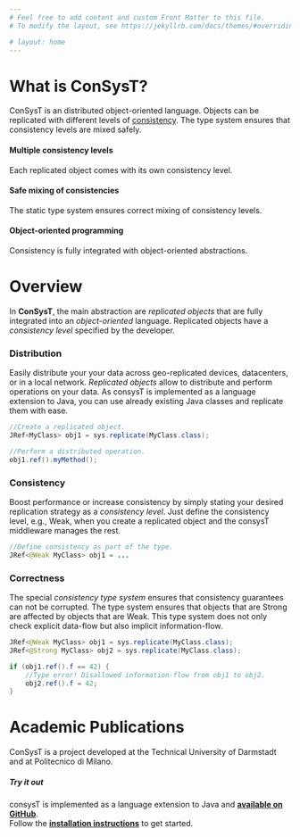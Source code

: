 ```yaml
---
# Feel free to add content and custom Front Matter to this file.
# To modify the layout, see https://jekyllrb.com/docs/themes/#overriding-theme-defaults

# layout: home
---
```


# What is ConSysT?

ConSysT is an distributed object-oriented language. Objects can be replicated with different levels of [consistency](https://en.wikipedia.org/wiki/Consistency_model).
 The type system ensures that consistency levels are mixed safely.

<div id="featureparent">
	<div class="feature">
		<h4>Multiple consistency levels</h4>
		<p>Each replicated object comes with its own consistency level.</p>
	</div>
	<div class="feature">
		<h4>Safe mixing of consistencies</h4>
		<p>The static type system ensures correct mixing of consistency levels.</p>
	</div>
	<div class="feature">
		<h4>Object-oriented programming</h4>
		<p>Consistency is fully integrated with object-oriented abstractions.</p>
	</div>
</div>


<!-- # What is consysT?

Many modern applications use some distribution of data -- sharing pictures with friends, contacting payment servers, or reading news.
In particular, replication of data is useful when scalability, failure tolerance, offline functionality or latency play a role.
For these reasons, data is replicated over devices in a local network, datacenter, or world-wide.

However, when data can be modified, data consistency is a challenge for the system and for developers.
Keeping data consistent all the time is costly as replicas have to coordinate continuously, but may be important to guarantee application correctness.
To counteract this Weak consistency models have been developed to reduce the coordination cost, but developers have to reason about temporarily inconsistent data or asynchronous change propagation.

To make things worse, developers often have to mix consistency models in the same application. -->

<!-- **consysT** is a language and middle ware for that purpose. It lets developers easily define data with different consistency models. It tracks the replicated data and its consistency models through the application and ensures that consistency models are mixed correctly. -->

# Overview

In **ConSysT**, the main abstraction are _replicated objects_ that are fully integrated into an _object-oriented_ language.
Replicated objects have a _consistency level_ specified by the developer.



<!-- Strong consistency levels ensure that application invariants always hold but come at the cost of availability.
Weak models, on the other hand, may have temporary inconsistencies but have a high availability. -->

<!-- Since applications usually work with various consistency levels, consysT uses a *static consistency type system* to ensure that developers *safely mix* data with different consistency levels.

Besides the language, consysT also provides the middleware for distributing replicated data. -->

<!-- **consysT** features easy replication of data using various consistency models and ensures that replicated data with different consistency models is mixed correctly. -->

### Distribution

Easily distribute your your data across geo-replicated devices, datacenters, or in a local network. _Replicated objects_ allow to distribute and perform operations on your data. As consysT is implemented as a language extension to Java, you can use already existing Java classes and replicate them with ease.

```java
//Create a replicated object.
JRef<MyClass> obj1 = sys.replicate(MyClass.class);

//Perform a distributed operation.
obj1.ref().myMethod();
```

### Consistency

Boost performance or increase consistency by simply stating your desired replication strategy as a _consistency level_. Just define the consistency level, e.g., Weak, when you create a replicated object and the consysT middleware manages the rest.

```java
//Define consistency as part of the type.
JRef<@Weak MyClass> obj1 = ...
```

### Correctness

The special _consistency type system_ ensures that consistency guarantees can not be corrupted. The type system ensures that objects that are Strong are affected by objects that are Weak. This type system does not only check explicit data-flow but also implicit information-flow.

```java
JRef<@Weak MyClass> obj1 = sys.replicate(MyClass.class);
JRef<@Strong MyClass> obj2 = sys.replicate(MyClass.class);

if (obj1.ref().f == 42) {
	//Type error! Disallowed information-flow from obj1 to obj2.
	obj2.ref().f = 42;
}
```

<!-- # Example


We introduce how **consysT** works with an example.
Assume you have the following `Counter` class in Java.

```java
class Counter {
	int value;

	Counter(int value) {
		this.value = value;
	}

	void inc() {
		value = value + 1;
	}

	int get() {
		return value;
	}
}
``` -->


# Academic Publications


ConSysT is a project developed at the Technical University of Darmstadt and at Politecnico di Milano.


<!--
ust create a new *replicated object* and consys manages the rest.

, you can define the [*consistency model*](https://jepsen.io/consistency) which defines how changes of your replicated data are propageted. For example, it may suffice to not immediately propagate changes and allow concurrent updates in order to gain performance. consys lets you define your desired consistency model separately for each object as part of a consistency type.

that ensures correct mixing objects with with different consistency models. Incompatible consistency models can not be mixed in a way that would corrupt consistency guarantees, while still allowing mixing where it is sensible.
-->
<div class="tryout">
<h5>Try it out</h5>
consysT is implemented as a language extension to Java and <a href="https://github.com/consysT-project/consyst-code"><strong>available on GitHub</strong></a>.
<br>
Follow the <a href="install.html"><strong>installation instructions</strong></a> to get started.
</div>
